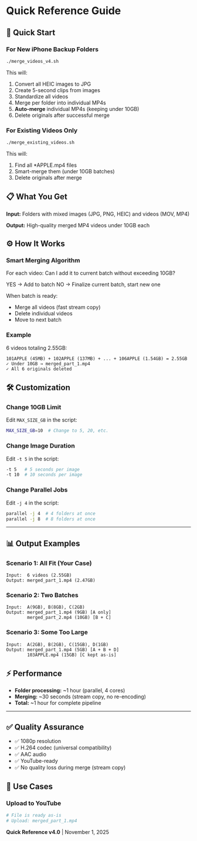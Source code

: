 # Quick Reference Guide

## 🚀 Quick Start

### For New iPhone Backup Folders
```bash
./merge_videos_v4.sh
```
This will:
1. Convert all HEIC images to JPG
2. Create 5-second clips from images
3. Standardize all videos
4. Merge per folder into individual MP4s
5. **Auto-merge** individual MP4s (keeping under 10GB)
6. Delete originals after successful merge

### For Existing Videos Only
```bash
./merge_existing_videos.sh
```
This will:
1. Find all *APPLE.mp4 files
2. Smart-merge them (under 10GB batches)
3. Delete originals after merge

## 📋 What You Get

**Input:** Folders with mixed images (JPG, PNG, HEIC) and videos (MOV, MP4)

**Output:** High-quality merged MP4 videos under 10GB each

## ⚙️ How It Works

### Smart Merging Algorithm

For each video:
  Can I add it to current batch without exceeding 10GB?
  
  YES → Add to batch
  NO  → Finalize current batch, start new one

When batch is ready:
  - Merge all videos (fast stream copy)
  - Delete individual videos
  - Move to next batch

### Example

6 videos totaling 2.55GB:
```
101APPLE (45MB) + 102APPLE (137MB) + ... + 106APPLE (1.54GB) = 2.55GB
✓ Under 10GB → merged_part_1.mp4
✓ All 6 originals deleted
```

## 🛠️ Customization

### Change 10GB Limit

Edit `MAX_SIZE_GB` in the script:
```bash
MAX_SIZE_GB=10  # Change to 5, 20, etc.
```

### Change Image Duration

Edit `-t 5` in the script:
```bash
-t 5   # 5 seconds per image
-t 10  # 10 seconds per image
```

### Change Parallel Jobs

Edit `-j 4` in the script:
```bash
parallel -j 4  # 4 folders at once
parallel -j 8  # 8 folders at once
```

---

## 📊 Output Examples

### Scenario 1: All Fit (Your Case)
```
Input:  6 videos (2.55GB)
Output: merged_part_1.mp4 (2.47GB)
```

### Scenario 2: Two Batches
```
Input:  A(9GB), B(8GB), C(2GB)
Output: merged_part_1.mp4 (9GB) [A only]
        merged_part_2.mp4 (10GB) [B + C]
```

### Scenario 3: Some Too Large
```
Input:  A(2GB), B(2GB), C(15GB), D(1GB)
Output: merged_part_1.mp4 (5GB) [A + B + D]
        103APPLE.mp4 (15GB) [C kept as-is]
```

## ⚡ Performance

- **Folder processing:** ~1 hour (parallel, 4 cores)
- **Merging:** ~30 seconds (stream copy, no re-encoding)
- **Total:** ~1 hour for complete pipeline

---

## ✅ Quality Assurance

- ✅ 1080p resolution
- ✅ H.264 codec (universal compatibility)
- ✅ AAC audio
- ✅ YouTube-ready
- ✅ No quality loss during merge (stream copy)

## 🎯 Use Cases

### Upload to YouTube
```bash
# File is ready as-is
# Upload: merged_part_1.mp4
```

**Quick Reference v4.0** | November 1, 2025
